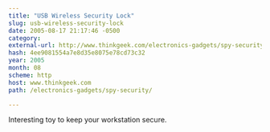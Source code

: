 ```yaml
---
title: "USB Wireless Security Lock"
slug: usb-wireless-security-lock
date: 2005-08-17 21:17:46 -0500
category: 
external-url: http://www.thinkgeek.com/electronics-gadgets/spy-security/
hash: 4ee9081554a7e8d35e8075e78cd73c32
year: 2005
month: 08
scheme: http
host: www.thinkgeek.com
path: /electronics-gadgets/spy-security/

---
```


Interesting toy to keep your workstation secure.
